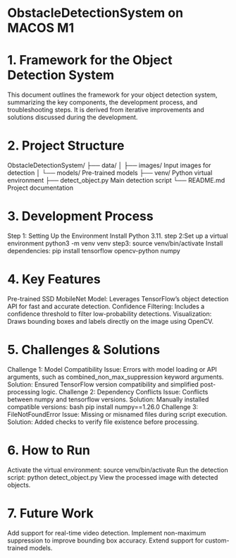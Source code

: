 # ObstacleDetectionSystem on MACOS M1
# 1. Framework for the Object Detection System
This document outlines the framework for your object detection system, summarizing the key components, the development process, and troubleshooting steps. It is derived from iterative improvements and solutions discussed during the development.
# 2. Project Structure
ObstacleDetectionSystem/
├── data/
│   ├── images/                Input images for detection
│   └── models/                Pre-trained models
├── venv/                      Python virtual environment
├── detect_object.py           Main detection script
└── README.md                  Project documentation
# 3. Development Process
Step 1: Setting Up the Environment
Install Python 3.11.
step 2:Set up a virtual environment
python3 -m venv venv
step3: source venv/bin/activate
Install dependencies:
pip install tensorflow opencv-python numpy

# 4. Key Features
Pre-trained SSD MobileNet Model: Leverages TensorFlow’s object detection API for fast and accurate detection.
Confidence Filtering: Includes a confidence threshold to filter low-probability detections.
Visualization: Draws bounding boxes and labels directly on the image using OpenCV.

# 5. Challenges & Solutions
Challenge 1: Model Compatibility
Issue: Errors with model loading or API arguments, such as combined_non_max_suppression keyword arguments.
Solution: Ensured TensorFlow version compatibility and simplified post-processing logic.
Challenge 2: Dependency Conflicts
Issue: Conflicts between numpy and tensorflow versions.
Solution: Manually installed compatible versions:
bash
pip install numpy==1.26.0
Challenge 3: FileNotFoundError
Issue: Missing or misnamed files during script execution.
Solution: Added checks to verify file existence before processing.

# 6. How to Run
 Activate the virtual environment:
source venv/bin/activate
Run the detection script:
python detect_object.py
View the processed image with detected objects.

# 7. Future Work
Add support for real-time video detection.
Implement non-maximum suppression to improve bounding box accuracy.
Extend support for custom-trained models.
